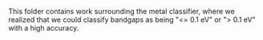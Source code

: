 This folder contains work surrounding the metal classifier, where we realized that we could classify bandgaps as being
"<= 0.1 eV" or "> 0.1 eV" with a high accuracy.
